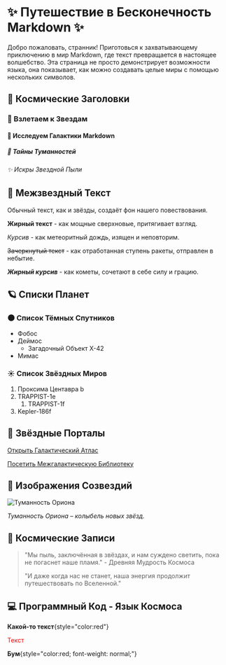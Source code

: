 # ✨ Путешествие в Бесконечность Markdown ✨

Добро пожаловать, странник! Приготовься к захватывающему приключению в мир Markdown, где текст превращается в настоящее волшебство. Эта страница не просто демонстрирует возможности языка, она показывает, как можно создавать целые миры с помощью нескольких символов.

## 🌌 Космические Заголовки

### 🚀 Взлетаем к Звездам

#### 🌠 Исследуем Галактики Markdown

##### 💫  Тайны Туманностей

###### ✨  Искры Звездной Пыли

## 🌠 Межзвездный Текст

Обычный текст, как и звёзды, создаёт фон нашего повествования.

**Жирный текст** - как мощные сверхновые, притягивает взгляд.

*Курсив* - как метеоритный дождь, изящен и неповторим.

~~Зачеркнутый текст~~ - как отработанная ступень ракеты, отправлен в небытие.

***Жирный курсив*** - как кометы, сочетают в себе силу и грацию.

## 🪐 Списки Планет

### 🌑 Список Тёмных Спутников

-   Фобос
-   Деймос
    -   Загадочный Объект X-42
-   Мимас

### ☀️ Список Звёздных Миров

1.  Проксима Центавра b
2.  TRAPPIST-1e
    1.  TRAPPIST-1f
3.  Kepler-186f

## 🔗 Звёздные Порталы

[Открыть Галактический Атлас](https://www.spacetelescope.org/images/)

[Посетить Межгалактическую Библиотеку](https://en.wikipedia.org/wiki/Main_Page "Библиотека знаний")

## 🌠 Изображения Созвездий

![Туманность Ориона](https://upload.wikimedia.org/wikipedia/commons/thumb/e/eb/Orion_Nebula_-_Hubble_2006.jpg/1200px-Orion_Nebula_-_Hubble_2006.jpg)

*Туманность Ориона – колыбель новых звёзд.*

## 📜 Космические Записи

> "Мы пыль, заключённая в звёздах, и нам суждено светить, пока не погаснет наше пламя." - Древняя Мудрость Космоса
>
> "И даже когда нас не станет, наша энергия продолжит путешествовать по Вселенной."

## 💻 Программный Код - Язык Космоса

**Какой-то текст**{style="color:red"}<p style="color: red">Текст</p>

**Бум**{style="color:red; font-weight: normal;"}